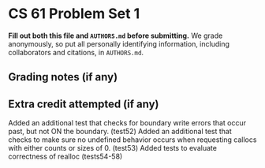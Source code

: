 CS 61 Problem Set 1
===================

**Fill out both this file and `AUTHORS.md` before submitting.** We grade
anonymously, so put all personally identifying information, including
collaborators and citations, in `AUTHORS.md`.

Grading notes (if any)
----------------------



Extra credit attempted (if any)
-------------------------------
Added an additional test that checks for boundary write errors that occur past, but not ON the boundary. (test52)
Added an additional test that checks to make sure no undefined behavior occurs when requesting callocs with either counts or sizes of 0. (test53)
Added tests to evaluate correctness of realloc (tests54-58)